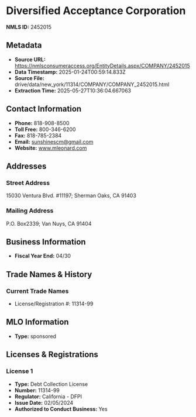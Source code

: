 # Diversified Acceptance Corporation

**NMLS ID:** 2452015

## Metadata
- **Source URL:** https://nmlsconsumeraccess.org/EntityDetails.aspx/COMPANY/2452015
- **Data Timestamp:** 2025-01-24T00:59:14.833Z
- **Source File:** drive/data/new_york/11314/COMPANY/COMPANY_2452015.html
- **Extraction Time:** 2025-05-27T10:36:04.667063

## Contact Information
- **Phone:** 818-908-8500
- **Toll Free:** 800-346-6200
- **Fax:** 818-785-2384
- **Email:** sunshinescm@gmail.com
- **Website:** www.mleonard.com

## Addresses
### Street Address
15030 Ventura Blvd. #11197; Sherman Oaks, CA 91403

### Mailing Address
P.O. Box2339; Van Nuys, CA 91404

## Business Information
- **Fiscal Year End:** 04/30

## Trade Names & History
### Current Trade Names
- License/Registration #: 11314-99

## MLO Information
- **Type:** sponsored

## Licenses & Registrations

### License 1
- **Type:** Debt Collection License
- **Number:** 11314-99
- **Regulator:** California - DFPI
- **Issue Date:** 02/05/2024
- **Authorized to Conduct Business:** Yes
